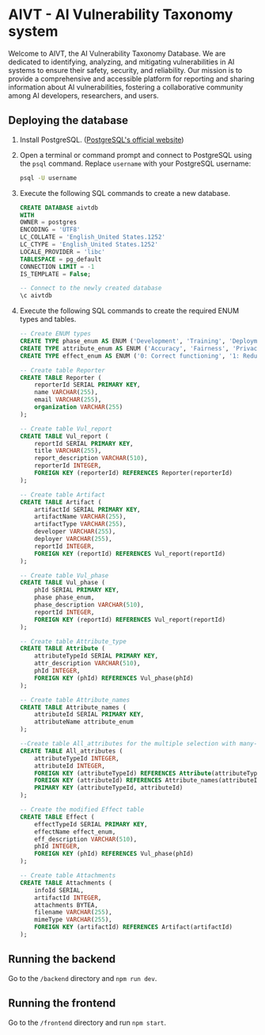 # AIVT - AI Vulnerability Taxonomy system

Welcome to AIVT, the AI Vulnerability Taxonomy Database. We are dedicated to identifying, analyzing, and mitigating vulnerabilities in AI systems to ensure their safety, security, and reliability. Our mission is to provide a comprehensive and accessible platform for reporting and sharing information about AI vulnerabilities, fostering a collaborative community among AI developers, researchers, and users.

## Deploying the database

1. Install PostgreSQL. ([PostgreSQL's official website](https://www.postgresql.org/download/))
2. Open a terminal or command prompt and connect to PostgreSQL using the `psql` command. Replace `username` with your PostgreSQL username:
   ```sh
   psql -U username
   ```
3. Execute the following SQL commands to create a new database.
    ```sql
    CREATE DATABASE aivtdb
    WITH
    OWNER = postgres
    ENCODING = 'UTF8'
    LC_COLLATE = 'English_United States.1252'
    LC_CTYPE = 'English_United States.1252'
    LOCALE_PROVIDER = 'libc'
    TABLESPACE = pg_default
    CONNECTION LIMIT = -1
    IS_TEMPLATE = False;

    -- Connect to the newly created database
    \c aivtdb
    ```
4. Execute the following SQL commands to create the required ENUM types and tables. 

    ```sql
    -- Create ENUM types
    CREATE TYPE phase_enum AS ENUM ('Development', 'Training', 'Deployment and Use');
    CREATE TYPE attribute_enum AS ENUM ('Accuracy', 'Fairness', 'Privacy', 'Reliability', 'Resiliency', 'Robustness', 'Safety');
    CREATE TYPE effect_enum AS ENUM ('0: Correct functioning', '1: Reduced functioning', '2: No actions', '3: Random actions', '4: Directed actions', '5: Random actions OoB', '6: Directed actions OoB');

    -- Create table Reporter
    CREATE TABLE Reporter (
        reporterId SERIAL PRIMARY KEY,
        name VARCHAR(255),
        email VARCHAR(255),
        organization VARCHAR(255)
    );

    -- Create table Vul_report
    CREATE TABLE Vul_report (
        reportId SERIAL PRIMARY KEY,
        title VARCHAR(255),
        report_description VARCHAR(510),
        reporterId INTEGER, 
        FOREIGN KEY (reporterId) REFERENCES Reporter(reporterId)
    );

    -- Create table Artifact
    CREATE TABLE Artifact (
        artifactId SERIAL PRIMARY KEY,
        artifactName VARCHAR(255),
        artifactType VARCHAR(255),
        developer VARCHAR(255),
        deployer VARCHAR(255),
        reportId INTEGER,
        FOREIGN KEY (reportId) REFERENCES Vul_report(reportId)
    );

    -- Create table Vul_phase
    CREATE TABLE Vul_phase (
        phId SERIAL PRIMARY KEY,
        phase phase_enum,
        phase_description VARCHAR(510),
        reportId INTEGER,
        FOREIGN KEY (reportId) REFERENCES Vul_report(reportId)
    );

    -- Create table Attribute_type
    CREATE TABLE Attribute (
        attributeTypeId SERIAL PRIMARY KEY,
        attr_description VARCHAR(510),
        phId INTEGER,
        FOREIGN KEY (phId) REFERENCES Vul_phase(phId)
    );

    -- Create table Attribute_names
    CREATE TABLE Attribute_names (
        attributeId SERIAL PRIMARY KEY,
        attributeName attribute_enum
    );

    --Create table All_attributes for the multiple selection with many-to-many connection
    CREATE TABLE All_attributes (
        attributeTypeId INTEGER,
        attributeId INTEGER,
        FOREIGN KEY (attributeTypeId) REFERENCES Attribute(attributeTypeId),
        FOREIGN KEY (attributeId) REFERENCES Attribute_names(attributeId),
        PRIMARY KEY (attributeTypeId, attributeId)
    );

    -- Create the modified Effect table
    CREATE TABLE Effect (
        effectTypeId SERIAL PRIMARY KEY,
        effectName effect_enum,
        eff_description VARCHAR(510),
        phId INTEGER,
        FOREIGN KEY (phId) REFERENCES Vul_phase(phId)
    );

    -- Create table Attachments
    CREATE TABLE Attachments (
        infoId SERIAL,
        artifactId INTEGER,
        attachments BYTEA,
        filename VARCHAR(255),
        mimeType VARCHAR(255),
        FOREIGN KEY (artifactId) REFERENCES Artifact(artifactId)
    );
    ```
## Running the backend

Go to the `/backend` directory and `npm run dev`.

## Running the frontend

Go to the `/frontend` directory and run `npm start`.


                  
